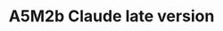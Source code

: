 ---
layout: product
title: "A5M2b Claude late version"
price: "3300" 
desc: "Plastična maketa"
img_path: "/assets/img/CP72009.jpg"
brand: "Clear Prop"
available: false
special_offer: false
new: false
soon: false
cat: "010000"
subcat: "014300"
subsubcat: "00"
sifra: "CP72009"
popular: false
---